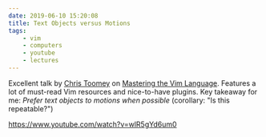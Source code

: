 ```yaml
---
date: 2019-06-10 15:20:08
title: Text Objects versus Motions
tags:
    - vim
    - computers
    - youtube
    - lectures
---
```


Excellent talk by [Chris Toomey](https://ctoomey.com/writing/an-incremental-approach-to-vim/) on [Mastering the Vim Language](https://www.youtube.com/watch?v=wlR5gYd6um0). Features a lot of must-read Vim resources and nice-to-have plugins. Key takeaway for me: _Prefer text objects to motions when possible_ (corollary: "Is this repeatable?")

https://www.youtube.com/watch?v=wlR5gYd6um0

